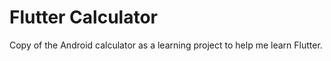 # Flutter Calculator
Copy of the Android calculator as a learning project to help me learn Flutter.
